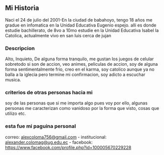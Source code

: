 ## Mi Historia 

Naci el 24 de julio del 2001-En la ciudad de babahoyo, tengo 18 años me gradue en infomatica en la Unidad Educativa Eugenio espejo.
alli es donde estudie bachillerato, de 8vo a 10mo estudie en la Unidad Educativa Isabel la Catolica, actualmente vivo en san luis  cerca de jujan
### Descripcion
Alto,
Inquieto,
De alguna forma tranquilo,
me gustan los juegos de celular sobretodo si son de accion,
veo animes, 
peliculas de accion,
soy de alguna forma sentimentalmente frio,
creo en el karma,
soy catolico aunque ya no balla a la iglecia pero termine mi confirmacion,
soy adicto a escuchar musica.
### criterios de otras personas hacia mi
soy de las personas que si me importa algo pues voy por ello, algunas personas me caracterizan como vanidoso por la forma que visto, cosas que utilizo etc. 
### esta fue mi paguina personal
correo: alexcoloma756@gmail.com -
institucional: alexander.colomag@ug.edu.ec - 
facebook: https://www.facebook.com/profile.php?id=100005670229228

